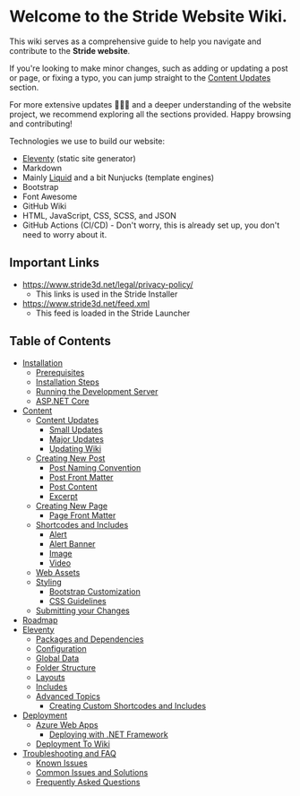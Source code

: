 ﻿# Welcome to the Stride Website Wiki.

This wiki serves as a comprehensive guide to help you navigate and contribute to the **Stride website**.

If you're looking to make minor changes, such as adding or updating a post or page, or fixing a typo, you can jump straight to the [Content Updates](content#content-updates) section.

For more extensive updates 🤯🤦‍♂️ and a deeper understanding of the website project, we recommend exploring all the sections provided. Happy browsing and contributing!

Technologies we use to build our website:

- [Eleventy](https://www.11ty.dev/docs/) (static site generator)
- Markdown
- Mainly [Liquid](https://shopify.github.io/liquid/) and a bit Nunjucks (template engines)
- Bootstrap
- Font Awesome
- GitHub Wiki
- HTML, JavaScript, CSS, SCSS, and JSON
- GitHub Actions (CI/CD) - Don't worry, this is already set up, you don't need to worry about it.

## Important Links

- https://www.stride3d.net/legal/privacy-policy/
    - This links is used in the Stride Installer
- https://www.stride3d.net/feed.xml
    - This feed is loaded in the Stride Launcher

## Table of Contents

- [Installation](installation.md)
    - [Prerequisites](installation.md#prerequisites)
    - [Installation Steps](installation.md#installation-steps)
    - [Running the Development Server](installation.md#running-the-development-server)
    - [ASP.NET Core](installation.md#aspnet-core)
- [Content](content.md)
    - [Content Updates](content.md#content-updates)
        - [Small Updates](content.md#small-updates)
        - [Major Updates](content.md#major-updates)
        - [Updating Wiki](content.md#updating-wiki)
    - [Creating New Post](content.md#creating-new-post)
        - [Post Naming Convention](content.md#post-naming-convention)
        - [Post Front Matter](content.md#post-front-matter)
        - [Post Content](content.md#post-content)
        - [Excerpt](content.md#excerpt)
    - [Creating New Page](content.md#creating-new-page)
        - [Page Front Matter](content.md#page-front-matter)
    - [Shortcodes and Includes](content.md#shortcodes-and-includes)
        - [Alert](content.md#alert)
        - [Alert Banner](content.md#alert-banner)
        - [Image](content.md#image)
        - [Video](content.md#video)
    - [Web Assets](content.md#web-assets)
    - [Styling](content.md#styling)
        - [Bootstrap Customization](content.md#bootstrap-customization)
        - [CSS Guidelines](content.md#css-guidelines)
    - [Submitting your Changes](content.md#submitting-your-changes)
- [Roadmap](roadmap.md)
- [Eleventy](eleventy.md)
    - [Packages and Dependencies](eleventy.md#packages-and-dependencies)
    - [Configuration](eleventy.md#configuration)
    - [Global Data](eleventy.md#global-data)
    - [Folder Structure](eleventy.md#folder-structure)
    - [Layouts](eleventy.md#layouts)
    - [Includes](eleventy.md#includes)
    - [Advanced Topics](eleventy.md#advanced-topics)
        - [Creating Custom Shortcodes and Includes](eleventy.md#creating-custom-shortcodes-and-includes)
- [Deployment](deployment.md)
    - [Azure Web Apps](deployment.md#azure-web-apps)
        - [Deploying with .NET Framework](deployment.md#deploying-with-net-framework)
    - [Deployment To Wiki](deployment.md#deployment-to-wiki)
- [Troubleshooting and FAQ](troubleshooting-and-faq.md)
    - [Known Issues](troubleshooting-and-faq.md#known-issues)
    - [Common Issues and Solutions](troubleshooting-and-faq.md#common-issues-and-solutions)
    - [Frequently Asked Questions](troubleshooting-and-faq.md#frequently-asked-questions)